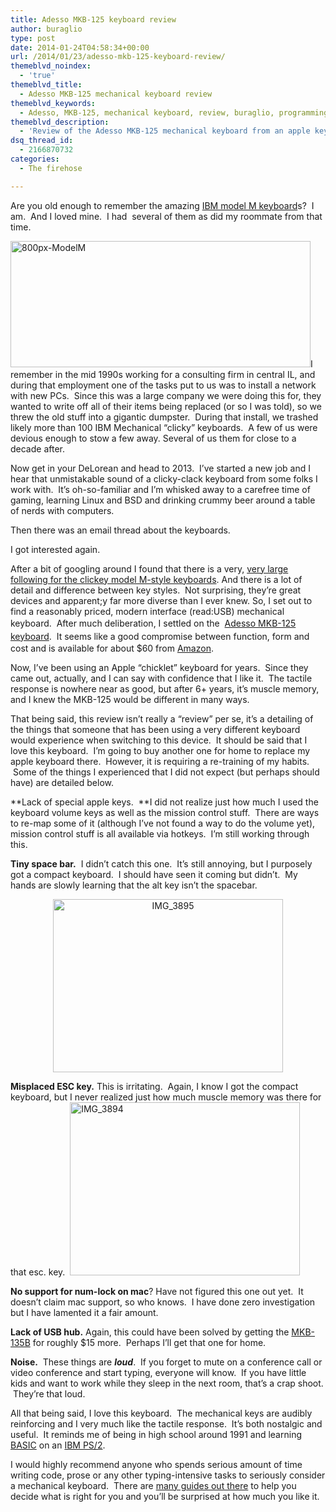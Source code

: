 ```yaml
---
title: Adesso MKB-125 keyboard review
author: buraglio
type: post
date: 2014-01-24T04:58:34+00:00
url: /2014/01/23/adesso-mkb-125-keyboard-review/
themeblvd_noindex:
  - 'true'
themeblvd_title:
  - Adesso MKB-125 mechanical keyboard review
themeblvd_keywords:
  - Adesso, MKB-125, mechanical keyboard, review, buraglio, programming, clicky, clicky keyboard,clickey, clickey keyboard
themeblvd_description:
  - 'Review of the Adesso MKB-125 mechanical keyboard from an apple keyboard user perspective. '
dsq_thread_id:
  - 2166870732
categories:
  - The firehose

---
```

Are you old enough to remember the amazing <a href="http://en.wikipedia.org/wiki/Model_M_keyboard" target="_blank">IBM model M keyboard</a>s?  I am.  And I loved mine.  I had  several of them as did my roommate from that time.

<p style="text-align: left;">
  <a href="http://www.nickburaglio.com/wp-content/uploads/2014/01/800px-ModelM.jpg"><img class="aligncenter  wp-image-634" alt="800px-ModelM" src="http://www.nickburaglio.com/wp-content/uploads/2014/01/800px-ModelM.jpg" width="480" height="202" /></a>I remember in the mid 1990s working for a consulting firm in central IL, and during that employment one of the tasks put to us was to install a network with new PCs.  Since this was a large company we were doing this for, they wanted to write off all of their items being replaced (or so I was told), so we threw the old stuff into a gigantic dumpster.  During that install, we trashed likely more than 100 IBM Mechanical &#8220;clicky&#8221; keyboards.  A few of us were devious enough to stow a few away. Several of us them for close to a decade after.
</p>

Now get in your DeLorean and head to 2013.  I&#8217;ve started a new job and I hear that unmistakable sound of a clicky-clack keyboard from some folks I work with.  It&#8217;s oh-so-familiar and I&#8217;m whisked away to a carefree time of gaming, learning Linux and BSD and drinking crummy beer around a table of nerds with computers.

Then there was an email thread about the keyboards.

I got interested again.

After a bit of googling around I found that there is a very, <a href="http://www.clickykeyboards.com/" target="_blank">very large following for the clickey model M-style keyboards</a>. And there is a lot of detail and difference between key styles.  Not surprising, they&#8217;re great devices and apparent;y far more diverse than I ever knew. So, I set out to find a reasonably priced, modern interface (read:USB) mechanical keyboard.  After much deliberation, I settled on the  <a style="line-height: 1.5em;" href=" http://www.adesso.com/products/product-detail-123.html" target="_blank">Adesso MKB-125 keyboard</a>.  It seems like a good compromise between function, form and cost and is available for about $60 from <a href="http://www.amazon.com/Adesso-Compact-Mechanical-Keyboard-MKB-125B/dp/B0038KLIPA" target="_blank">Amazon</a>.

Now, I&#8217;ve been using an Apple &#8220;chicklet&#8221; keyboard for years.  Since they came out, actually, and I can say with confidence that I like it.  The tactile response is nowhere near as good, but after 6+ years, it&#8217;s muscle memory, and I knew the MKB-125 would be different in many ways.

That being said, this review isn&#8217;t really a &#8220;review&#8221; per se, it&#8217;s a detailing of the things that someone that has been using a very different keyboard would experience when switching to this device.  It should be said that I love this keyboard.  I&#8217;m going to buy another one for home to replace my apple keyboard there.  However, it is requiring a re-training of my habits.  Some of the things I experienced that I did not expect (but perhaps should have) are detailed below.

**Lack of special apple keys.  **I did not realize just how much I used the keyboard volume keys as well as the mission control stuff.  There are ways to re-map some of it (although I&#8217;ve not found a way to do the volume yet), mission control stuff is all available via hotkeys.  I&#8217;m still working through this.

**Tiny space bar.**  I didn&#8217;t catch this one.  It&#8217;s still annoying, but I purposely got a compact keyboard.  I should have seen it coming but didn&#8217;t.  My hands are slowly learning that the alt key isn&#8217;t the spacebar.

<p style="text-align: center;">
  <a href="http://www.nickburaglio.com/wp-content/uploads/2014/01/IMG_3895.jpg"><img class="aligncenter  wp-image-631" alt="IMG_3895" src="http://www.nickburaglio.com/wp-content/uploads/2014/01/IMG_3895-1024x768.jpg" width="368" height="277" /></a>
</p>

<p style="text-align: left;">
  <strong>Misplaced ESC key.</strong> This is irritating.  Again, I know I got the compact keyboard, but I never realized just how much muscle memory was there for that esc. key.  <a href="http://www.nickburaglio.com/wp-content/uploads/2014/01/IMG_3894.jpg"><img class="wp-image-630 aligncenter" alt="IMG_3894" src="http://www.nickburaglio.com/wp-content/uploads/2014/01/IMG_3894-1024x768.jpg" width="368" height="277" /></a>
</p>

**No support for num-lock on mac**? Have not figured this one out yet.  It doesn&#8217;t claim mac support, so who knows.  I have done zero investigation but I have lamented it a fair amount.

**Lack of USB hub.** Again, this could have been solved by getting the <a href="http://www.adesso.com/products/product-detail-124.html" target="_blank">MKB-135B</a> for roughly $15 more.  Perhaps I&#8217;ll get that one for home.

**Noise.**  These things are _**loud**_.  If you forget to mute on a conference call or video conference and start typing, everyone will know.  If you have little kids and want to work while they sleep in the next room, that&#8217;s a crap shoot.  They&#8217;re that loud.

All that being said, I love this keyboard.  The mechanical keys are audibly reinforcing and I very much like the tactile response.  It&#8217;s both nostalgic and useful.  It reminds me of being in high school around 1991 and learning <a href="http://en.wikipedia.org/wiki/BASIC" target="_blank">BASIC</a> on an <a href="http://en.wikipedia.org/wiki/IBM_Personal_System/2" target="_blank">IBM PS/2</a>.

I would highly recommend anyone who spends serious amount of time writing code, prose or any other typing-intensive tasks to seriously consider a mechanical keyboard.  There are <a href="http://www.overclock.net/t/491752/mechanical-keyboard-guide" target="_blank">many guides out there</a> to help you decide what is right for you and you&#8217;ll be surprised at how much you like it.